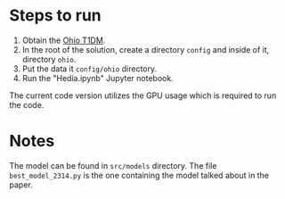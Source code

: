 # Steps to run

1. Obtain the [Ohio T1DM](http://smarthealth.cs.ohio.edu/OhioT1DM-dataset.html).
2. In the root of the solution, create a directory `config` and inside of it, directory `ohio`.
3. Put the data it `config/ohio` directory.
4. Run the "Hedia.ipynb" Jupyter notebook.

The current code version utilizes the GPU usage which is required to run the code.

# Notes

The model can be found in `src/models` directory. The file `best_model_2314.py` is the one containing the model talked about in the paper.
